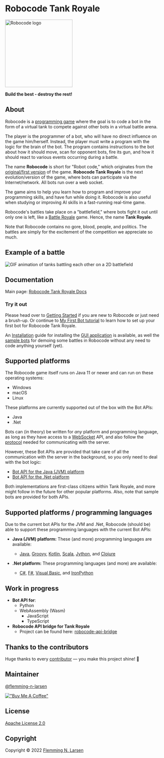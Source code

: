 # Robocode Tank Royale

<img src="gfx/Logo/Robocode-logo.svg" width="220" alt="Robocode logo">

**Build the best - destroy the rest!**

## About

Robocode is a [programming game](https://en.wikipedia.org/wiki/Programming_game) where the goal is to code a bot in the
form of a virtual tank to compete against other bots in a virtual battle arena.

The player is the programmer of a bot, who will have no direct influence on the game him/herself. Instead, the player
must write a program with the logic for the brain of the bot.
The program contains instructions to the bot about how it should move, scan for opponent bots, fire its gun, and
how it should react to various events occurring during a battle.

The name **Robocode** is short for "Robot code," which originates from
the [original/first version]((https://robocode.sourceforge.io/)) of the game. **Robocode Tank Royale** is the next
evolution/version of the game, where bots can participate via the Internet/network. All bots run over a web socket.

The game aims to help you learn how to program and improve your programming skills, and have fun while doing it.
Robocode is also useful when studying or improving AI skills in a fast-running real-time game.

Robocode's battles take place on a "battlefield," where bots fight it out until only one is left, like
a [Battle Royale](https://en.wikipedia.org/wiki/Battle_royal) game. Hence, the name **Tank Royale**.

Note that Robocode contains no gore, blood, people, and politics. The battles are simply for the excitement of the
competition we appreciate so much.

## Example of a battle

<img src="buildDocs/docs/images/robocode-battle-anim.gif" alt="GIF animation of tanks battling each other on a 2D battlefield">

## Documentation

Main page:
[Robocode Tank Royale Docs](https://robocode-dev.github.io/tank-royale/)

### Try it out

Please head over to [Getting Started](https://robocode-dev.github.io/tank-royale/tutorial/getting-started) if you are
new to Robocode or just need a brush-up.
Or continue to [My First Bot tutorial](https://robocode-dev.github.io/tank-royale/tutorial/my-first-bot.html) to learn
how to set up your first bot for Robocode Tank Royale.

An [Installation](https://robocode-dev.github.io/tank-royale/articles/installation.html) guide for installing the
[GUI application](https://robocode-dev.github.io/tank-royale/articles/gui.html) is available, as well the
[sample bots](https://robocode-dev.github.io/tank-royale/articles/installation.html#sample-bots) for demoing some
battles in Robocode without any need to code anything yourself (yet).

## Supported platforms

The Robocode game itself runs on Java 11 or newer and can run on these operating systems:

- Windows
- macOS
- Linux

These platforms are currently supported out of the box with the Bot APIs:

- Java
- .Net

Bots can (in theory) be written for _any_ platform and programming language, as long as they have access to a
[WebSocket](https://en.wikipedia.org/wiki/WebSocket) API, and also follow
the [protocol](https://github.com/robocode-dev/tank-royale/tree/master/schema/schemas#readme) needed for communicating
with the server.

However, these Bot APIs are provided that take care of all the communication with the server in the background, so you
only need to deal with the bot logic:

- [Bot API for the Java (JVM) platform](https://robocode-dev.github.io/tank-royale/api/apis.html#java-jvm)
- [Bot API for the .Net platform](https://robocode-dev.github.io/tank-royale/api/apis.html#net)

Both implementations are first-class citizens within Tank Royale, and more might follow in the future for other popular
platforms. Also, note that sample bots are provided for both APIs.

## Supported platforms / programming languages

Due to the current bot APIs for the JVM and .Net, Robocode (should be) able to support these programming languages with
the current Bot APIs:

- **Java (JVM) platform:** These (and more) programming languages are available:
    - [Java], [Groovy], [Kotlin], [Scala], [Jython], and [Clojure]

- **.Net platform:** These programming languages (and more) are available:
    - [C#], [F#], [Visual Basic], and [IronPython]

## Work in progress

- **Bot API for**:
    - Python
    - WebAssembly (Wasm)
      - JavaScript
      - TypeScript
- **Robocode API bridge for Tank Royale**
    - Project can be found here: [robocode-api-bridge](https://github.com/robocode-dev/robocode-api-bridge) 

## Thanks to the contributors

Huge thanks to every [contributor](https://github.com/robocode-dev/tank-royale/graphs/contributors) — you make this
project shine! 🙌

## Maintainer

[@flemming-n-larsen](https://github.com/flemming-n-larsen)

[!["Buy Me A Coffee"](https://www.buymeacoffee.com/assets/img/custom_images/orange_img.png)](https://buymeacoffee.com/flemming.n.larsen)

## License

[Apache License 2.0](LICENSE)

## Copyright

Copyright © 2022 [Flemming N. Larsen](https://github.com/flemming-n-larsen)


[Java]: https://docs.oracle.com/javase/tutorial/java/, "The Java Tutorials"

[Groovy]: https://groovy-lang.org/ "Groovy programming language"

[Kotlin]: https://kotlinlang.org/ "Kotlin programming language"

[Scala]: https://www.scala-lang.org/ "Scala programming language"

[Jython]: https://www.jython.org/ "Implementations of Python in Java"

[Clojure]: https://clojure.org/ "Clojure programming language"

[C#]: https://docs.microsoft.com/en-us/dotnet/csharp/ "C# documentation"

[F#]: https://docs.microsoft.com/en-us/dotnet/fsharp/ "F# documentation"

[Visual Basic]: https://docs.microsoft.com/en-us/dotnet/visual-basic/ "Visual Basic documentation"

[IronPython]: https://ironpython.net/ "Python programming language for .NET"

[Gradle]: https://gradle.org/ "Gradle Build Tool"
